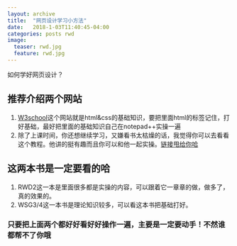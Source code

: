 ```yaml
---
layout: archive
title:  "网页设计学习小方法"
date:   2018-1-03T11:40:45-04:00
categories: posts rwd
image:
  teaser: rwd.jpg
  feature: rwd.jpg
---
```

如何学好网页设计？
## 推荐介绍两个网站
1. [W3school](http://www.w3school.com.cn/)这个网站就是html&css的基础知识，要把里面html的标签记住，打好基础，最好把里面的基础知识自己在notepad++实操一遍
2. 除了上课时间，你还想继续学习，又嫌看书太枯燥的话，我觉得你可以去看看这个教程。他讲的挺有趣而且你可以和他一起实操。[链接甩给你哈](http://www.bilibili.com/video/av9468753/index_3.html)
## 这两本书是一定要看的哈
1. RWD2这一本是里面很多都是实操的内容，可以跟着它一章章的做，做多了，真的效果的。
2. WSG3/4这一本书是理论知识较多，可以看这本书把基础打好。
### 只要把上面两个都好好看好好操作一遍，主要是一定要动手！不然谁都帮不了你哦
